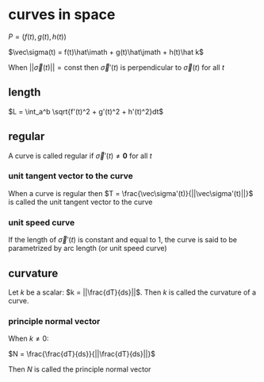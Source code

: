 # curves in space

$P = (f(t), g(t), h(t))$

$\vec\sigma(t) = f(t)\hat\imath + g(t)\hat\jmath + h(t)\hat k$

When $||\vec\sigma(t)|| = \text{const}$ then $\vec\sigma'(t)$ is perpendicular to $\vec\sigma(t)$ for all $t$

## length

$L = \int_a^b \sqrt{f'(t)^2 + g'(t)^2 + h'(t)^2}dt$

## regular

A curve is called regular if $\vec\sigma'(t) \ne \mathbf 0$ for all $t$

### unit tangent vector to the curve

When a curve is regular then $T = \frac{\vec\sigma'(t)}{||\vec\sigma'(t)||}$ is called the unit tangent vector to the curve

### unit speed curve

If the length of $\vec\sigma'(t)$ is constant and equal to 1, the curve is said to be parametrized by arc length (or unit speed curve)

## curvature

Let $k$ be a scalar: $k = ||\frac{dT}{ds}||$. Then $k$ is called the curvature of a curve.

### principle normal vector

When $k \ne 0$:

$N = \frac{\frac{dT}{ds}}{||\frac{dT}{ds}||}$

Then $N$ is called the principle normal vector

